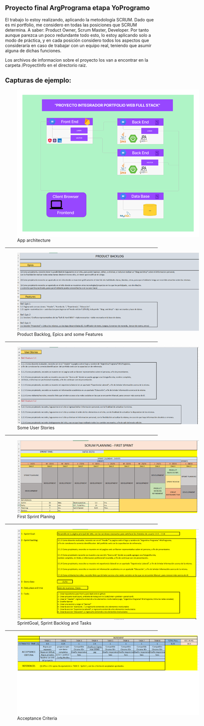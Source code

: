 ## Proyecto final ArgPrograma etapa YoProgramo

El trabajo lo estoy realizando, aplicando la metodología SCRUM. Dado que es mi portfolio, me considero en todas las posiciones que SCRUM determina. A saber: Product Owner, Scrum Master, Developer. Por tanto aunque parezca un poco redundante todo esto, lo estoy aplicando solo a modo de práctica, y en cada posición considero todos los aspectos que consideraría en caso de trabajar con un equipo real, teniendo que asumir alguna de dichas funciones.

Los archivos de informacion sobre el proyecto los van a encontrar en la carpeta /ProyectInfo en el directorio raiz.

## Capturas de ejemplo:

<figure><img src="./img/YoProgramo-PortfolioWeb-Arquitectura-Manuel-Bravard.png" alt="App architecture" style="max-width:600px; max-height=600px;">
<figcaption>App architecture</figcaption>
</figure>

<hr style="margin:1rem 0;">

<figure><img src="./img/Epics-Features.png" alt="Epics and Features" style="max-width:600px; max-height=600px;">
<figcaption>Product Backlog, Epics and some Features</figcaption>
</figure>

<hr style="margin:1rem 0;">

<figure><img src="./img/Some-User-Stories.png" alt="User Stories" style="max-width:600px; max-height=600px;">
<figcaption>Some User Stories</figcaption>
</figure>

<hr style="margin:1rem 0;">

<figure><img src="./img/First-Sprint-Planing.png" alt="First Sprint Planing" style="max-width:600px; max-height=600px;">
<figcaption>First Sprint Planing</figcaption>
</figure>

<hr style="margin:1rem 0;">

<figure><img src="./img/SprintGoal-Backlog-Tasks.png" alt="SprintGoal Backlog and Tasks" style="max-width:600px; max-height=600px;">
<figcaption>SprintGoal, Sprint Backlog and Tasks</figcaption>
</figure>

<hr style="margin:1rem 0;">

<figure><img src="./img/Acceptance-Criteria.png" alt="Acceptance Criteria" style="max-width:600px; max-height=600px;">
<figcaption>Acceptance Criteria</figcaption>
</figure>